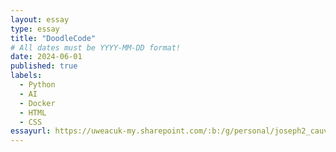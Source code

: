 ```yaml
---
layout: essay
type: essay
title: "DoodleCode"
# All dates must be YYYY-MM-DD format!
date: 2024-06-01
published: true
labels:
  - Python
  - AI
  - Docker
  - HTML
  - CSS
essayurl: https://uweacuk-my.sharepoint.com/:b:/g/personal/joseph2_cauvy-foster_live_uwe_ac_uk/EfAnVwNHFwdNqPGrGLGr9CsBTBOC-3uZ_I842TFTodn8xw?e=XBENar
---
```



